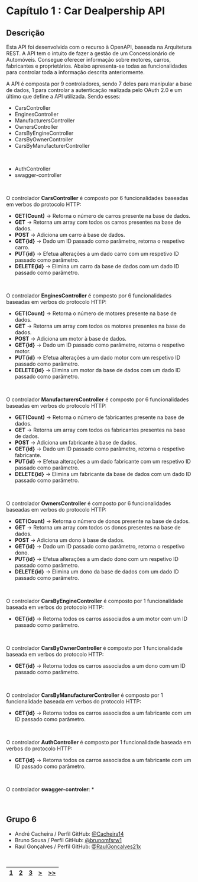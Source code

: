 # Capítulo 1 : Car Dealpership API

## Descrição

Esta API foi desenvolvida com o recurso à OpenAPI, baseada na Arquitetura REST.
A API tem o intuito de fazer a gestão de um Concessionário de Automóveis. Consegue oferecer informação sobre motores, carros, fabricantes e proprietários. Abaixo apresenta-se todas as funcionalidades para controlar toda a informação descrita anteriormente.

A API é composta por 9 controladores, sendo 7 deles para manipular a base de dados, 1 para controlar a autenticação realizada pelo OAuth 2.0 e um último que define a API utilizada. Sendo esses:

* CarsController
* EnginesController
* ManufacturersController
* OwnersController
* CarsByEngineController
* CarsByOwnerController
* CarsByManufacturerController

</br>

* AuthController
* swagger-controller

</br>

O controlador **CarsController** é composto por 6 funcionalidades baseadas em verbos do protocolo HTTP:
* **GET(Count)** -> Retorna o número de carros presente na base de dados.
* **GET** -> Retorna um array com todos os carros presentes na base de dados.
* **POST** -> Adiciona um carro à base de dados.
* **GET{id}** -> Dado um ID passado como parâmetro, retorna o respetivo carro.
* **PUT{id}** -> Efetua alterações a um dado carro com um respetivo ID passado como parâmetro.
* **DELETE{id}** -> Elimina um carro da base de dados com um dado ID passado como parâmetro.

<br>

O controlador **EnginesController** é composto por 6 funcionalidades baseadas em verbos do protocolo HTTP:
* **GET(Count)** -> Retorna o número de motores presente na base de dados.
* **GET** -> Retorna um array com todos os motores presentes na base de dados.
* **POST** -> Adiciona um motor à base de dados.
* **GET{id}** -> Dado um ID passado como parâmetro, retorna o respetivo motor.
* **PUT{id}** -> Efetua alterações a um dado motor com um respetivo ID passado como parâmetro.
* **DELETE{id}** -> Elimina um motor da base de dados com um dado ID passado como parâmetro.

<br>

O controlador **ManufacturersController** é composto por 6 funcionalidades baseadas em verbos do protocolo HTTP:
* **GET(Count)** -> Retorna o número de fabricantes presente na base de dados.
* **GET** -> Retorna um array com todos os fabricantes presentes na base de dados.
* **POST** -> Adiciona um fabricante à base de dados.
* **GET{id}** -> Dado um ID passado como parâmetro, retorna o respetivo fabricante.
* **PUT{id}** -> Efetua alterações a um dado fabricante com um respetivo ID passado como parâmetro.
* **DELETE{id}** -> Elimina um fabricante da base de dados com um dado ID passado como parâmetro.

<br>

O controlador **OwnersController** é composto por 6 funcionalidades baseadas em verbos do protocolo HTTP:
* **GET(Count)** -> Retorna o número de donos presente na base de dados.
* **GET** -> Retorna um array com todos os donos presentes na base de dados.
* **POST** -> Adiciona um dono à base de dados.
* **GET{id}** -> Dado um ID passado como parâmetro, retorna o respetivo dono.
* **PUT{id}** -> Efetua alterações a um dado dono com um respetivo ID passado como parâmetro.
* **DELETE{id}** -> Elimina um dono da base de dados com um dado ID passado como parâmetro.

<br>

O controlador **CarsByEngineController** é composto por 1 funcionalidade baseada em verbos do protocolo HTTP:
* **GET{id}** -> Retorna todos os carros associados a um motor com um ID passado como parâmetro.

<br>

O controlador **CarsByOwnerController** é composto por 1 funcionalidade baseada em verbos do protocolo HTTP:
* **GET{id}** -> Retorna todos os carros associados a um dono com um ID passado como parâmetro.

<br>

O controlador **CarsByManufacturerController** é composto por 1 funcionalidade baseada em verbos do protocolo HTTP:
* **GET{id}** -> Retorna todos os carros associados a um fabricante com um ID passado como parâmetro.

<br>

O controlador **AuthController** é composto por 1 funcionalidade baseada em verbos do protocolo HTTP:
* **GET{id}** -> Retorna todos os carros associados a um fabricante com um ID passado como parâmetro.

<br>

O controlador **swagger-controler**:
*

<br>

## Grupo 6

* André Cacheira / Perfil GitHub: [@Cacheira14](https://github.com/Cacheira14)
* Bruno Sousa / Perfil GitHub: [@brunomfsrw1](https://github.com/brunomfsrw1)
* Raul Gonçalves / Perfil GitHub: [@RaulGoncalves21x](https://github.com/RaulGoncalves21x)

<br>

| [1](capitulo1.md) | [2](capitulo2.md) | [3](capitulo3.md) | [>](capitulo2.md) | [>>](capitulo3.md) |
| :---: | :---: | :---: | :---: | :---: |
